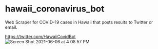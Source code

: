 # hawaii_coronavirus_bot
Web Scraper for COVID-19 cases in Hawaii that posts results to Twitter or email.

https://twitter.com/HawaiiCovidBot
![Screen Shot 2021-06-06 at 4 08 57 PM](https://user-images.githubusercontent.com/21329545/120950274-2aecc280-c6e2-11eb-8498-56947b91cdba.png)

